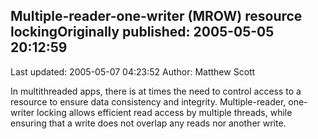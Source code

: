 ## Multiple-reader-one-writer (MROW) resource lockingOriginally published: 2005-05-05 20:12:59 
Last updated: 2005-05-07 04:23:52 
Author: Matthew Scott 
 
In multithreaded apps, there is at times the need to control access to a resource to ensure data consistency and integrity. Multiple-reader, one-writer locking allows efficient read access by multiple threads, while ensuring that a write does not overlap any reads nor another write.
